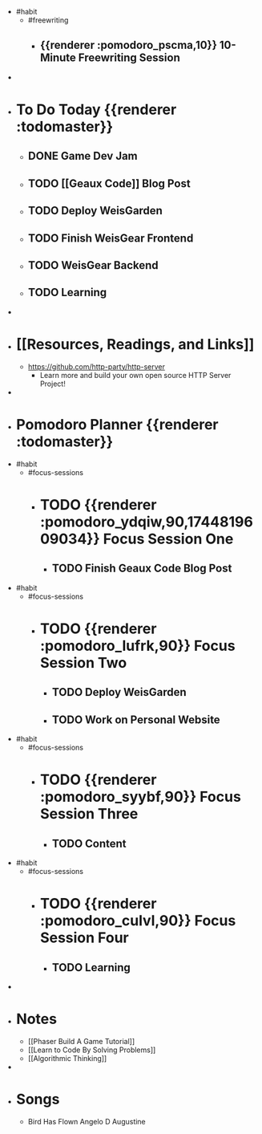 - #habit
	- #freewriting
		- ## {{renderer :pomodoro_pscma,10}} 10-Minute Freewriting Session
-
- # To Do Today {{renderer :todomaster}}
	- ## DONE Game Dev Jam
	- ## TODO [[Geaux Code]] Blog Post
	- ## TODO Deploy WeisGarden
	- ## TODO Finish WeisGear Frontend
	- ## TODO WeisGear Backend
	- ## TODO Learning
-
- # [[Resources, Readings, and Links]]
	- https://github.com/http-party/http-server
		- Learn more and build your own open source HTTP Server Project!
-
- # Pomodoro Planner {{renderer :todomaster}}
- #habit
	- #focus-sessions
		- # TODO {{renderer :pomodoro_ydqiw,90,1744819609034}} Focus Session One
			- ## TODO Finish Geaux Code Blog Post
- #habit
	- #focus-sessions
		- # TODO {{renderer :pomodoro_lufrk,90}} Focus Session Two
			- ## TODO Deploy WeisGarden
			- ## TODO Work on Personal Website
- #habit
	- #focus-sessions
		- # TODO {{renderer :pomodoro_syybf,90}} Focus Session Three
			- ## TODO Content
- #habit
	- #focus-sessions
		- # TODO {{renderer :pomodoro_culvl,90}} Focus Session Four
			- ## TODO Learning
-
- # Notes
	- [[Phaser Build A Game Tutorial]]
	- [[Learn to Code By Solving Problems]]
	- [[Algorithmic Thinking]]
-
- # Songs
	- Bird Has Flown Angelo D Augustine